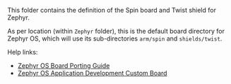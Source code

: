 This folder contains the definition of the Spin board and Twist shield for Zephyr.

As per location (within `Zephyr` folder), this is the default board directory for Zephyr OS, which will use its sub-directories `arm/spin` and `shields/twist`.

Help links:
- [Zephyr OS Board Porting Guide](https://docs.zephyrproject.org/latest/guides/porting/board_porting.html)
- [Zephyr OS Application Development Custom Board](https://docs.zephyrproject.org/latest/application/index.html#custom-board-definition)
